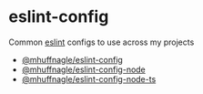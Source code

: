 # eslint-config

Common [eslint](https://eslint.org/) configs to use across my projects

- [@mhuffnagle/eslint-config](https://github.com/marchuffnagle/eslint-config/tree/main/packages/eslint-config#readme)
- [@mhuffnagle/eslint-config-node](https://github.com/marchuffnagle/eslint-config/tree/main/packages/eslint-config-node#readme)
- [@mhuffnagle/eslint-config-node-ts](https://github.com/marchuffnagle/eslint-config/tree/main/packages/eslint-config-node-ts#readme)
